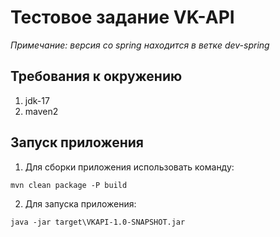 # Тестовое задание VK-API

*Примечание: версия со spring находится в ветке dev-spring*

## Требования к окружению

1. jdk-17
2. maven2

## Запуск приложения

1. Для сборки приложения использовать команду:
```
mvn clean package -P build
```

2. Для запуска приложения:
```
java -jar target\VKAPI-1.0-SNAPSHOT.jar
```